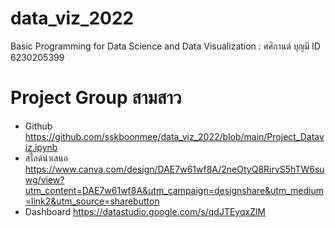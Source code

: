 # data_viz_2022
Basic Programming for Data Science and Data Visualization : ศศิกานต์ บุญมี ID 6230205399

# Project Group สามสาว
* Github
https://github.com/sskboonmee/data_viz_2022/blob/main/Project_Dataviz.ipynb
* สไลด์นำเสนอ
https://www.canva.com/design/DAE7w61wf8A/2neOtyQ8RirvS5hTW6suwg/view?utm_content=DAE7w61wf8A&utm_campaign=designshare&utm_medium=link2&utm_source=sharebutton
* Dashboard
https://datastudio.google.com/s/qdJTEyqxZlM
